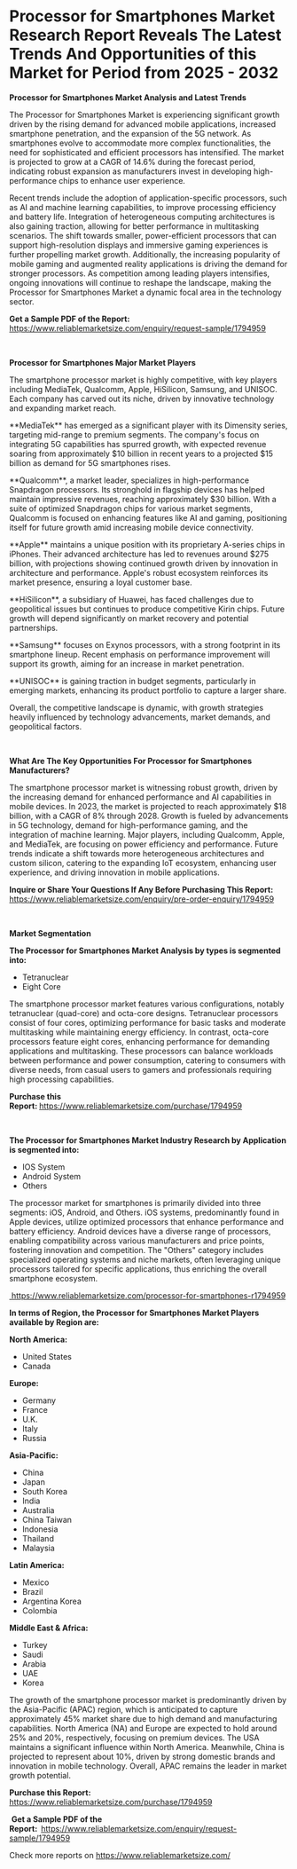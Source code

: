 <p><h1>Processor for Smartphones Market Research Report Reveals The Latest Trends And Opportunities of this Market for Period from 2025 - 2032</h1></p><p><strong>Processor for Smartphones Market Analysis and Latest Trends</strong></p>
<p><p>The Processor for Smartphones Market is experiencing significant growth driven by the rising demand for advanced mobile applications, increased smartphone penetration, and the expansion of the 5G network. As smartphones evolve to accommodate more complex functionalities, the need for sophisticated and efficient processors has intensified. The market is projected to grow at a CAGR of 14.6% during the forecast period, indicating robust expansion as manufacturers invest in developing high-performance chips to enhance user experience.</p><p>Recent trends include the adoption of application-specific processors, such as AI and machine learning capabilities, to improve processing efficiency and battery life. Integration of heterogeneous computing architectures is also gaining traction, allowing for better performance in multitasking scenarios. The shift towards smaller, power-efficient processors that can support high-resolution displays and immersive gaming experiences is further propelling market growth. Additionally, the increasing popularity of mobile gaming and augmented reality applications is driving the demand for stronger processors. As competition among leading players intensifies, ongoing innovations will continue to reshape the landscape, making the Processor for Smartphones Market a dynamic focal area in the technology sector.</p></p>
<p><strong>Get a Sample PDF of the Report:&nbsp;</strong> <a href="https://www.reliablemarketsize.com/enquiry/request-sample/1794959?utm_campaign=3367&utm_medium=2&utm_source=Github&utm_content=ia&utm_term=06042025&utm_id=processor-for-smartphones">https://www.reliablemarketsize.com/enquiry/request-sample/1794959</a></p>
<p>&nbsp;</p>
<p><strong>Processor for Smartphones Major Market Players</strong></p>
<p><p>The smartphone processor market is highly competitive, with key players including MediaTek, Qualcomm, Apple, HiSilicon, Samsung, and UNISOC. Each company has carved out its niche, driven by innovative technology and expanding market reach.</p><p>**MediaTek** has emerged as a significant player with its Dimensity series, targeting mid-range to premium segments. The company's focus on integrating 5G capabilities has spurred growth, with expected revenue soaring from approximately $10 billion in recent years to a projected $15 billion as demand for 5G smartphones rises.</p><p>**Qualcomm**, a market leader, specializes in high-performance Snapdragon processors. Its stronghold in flagship devices has helped maintain impressive revenues, reaching approximately $30 billion. With a suite of optimized Snapdragon chips for various market segments, Qualcomm is focused on enhancing features like AI and gaming, positioning itself for future growth amid increasing mobile device connectivity.</p><p>**Apple** maintains a unique position with its proprietary A-series chips in iPhones. Their advanced architecture has led to revenues around $275 billion, with projections showing continued growth driven by innovation in architecture and performance. Apple's robust ecosystem reinforces its market presence, ensuring a loyal customer base.</p><p>**HiSilicon**, a subsidiary of Huawei, has faced challenges due to geopolitical issues but continues to produce competitive Kirin chips. Future growth will depend significantly on market recovery and potential partnerships.</p><p>**Samsung** focuses on Exynos processors, with a strong footprint in its smartphone lineup. Recent emphasis on performance improvement will support its growth, aiming for an increase in market penetration.</p><p>**UNISOC** is gaining traction in budget segments, particularly in emerging markets, enhancing its product portfolio to capture a larger share.</p><p>Overall, the competitive landscape is dynamic, with growth strategies heavily influenced by technology advancements, market demands, and geopolitical factors.</p></p>
<p>&nbsp;</p>
<p><strong>What Are The Key Opportunities For Processor for Smartphones Manufacturers?</strong></p>
<p><p>The smartphone processor market is witnessing robust growth, driven by the increasing demand for enhanced performance and AI capabilities in mobile devices. In 2023, the market is projected to reach approximately $18 billion, with a CAGR of 8% through 2028. Growth is fueled by advancements in 5G technology, demand for high-performance gaming, and the integration of machine learning. Major players, including Qualcomm, Apple, and MediaTek, are focusing on power efficiency and performance. Future trends indicate a shift towards more heterogeneous architectures and custom silicon, catering to the expanding IoT ecosystem, enhancing user experience, and driving innovation in mobile applications.</p></p>
<p><strong>Inquire or Share Your Questions If Any Before Purchasing This Report:</strong> <a href="https://www.reliablemarketsize.com/enquiry/pre-order-enquiry/1794959?utm_campaign=3367&utm_medium=2&utm_source=Github&utm_content=ia&utm_term=06042025&utm_id=processor-for-smartphones">https://www.reliablemarketsize.com/enquiry/pre-order-enquiry/1794959</a></p>
<p>&nbsp;</p>
<p><strong>Market Segmentation</strong></p>
<p><strong>The Processor for Smartphones Market Analysis by types is segmented into:</strong></p>
<p><ul><li>Tetranuclear</li><li>Eight Core</li></ul></p>
<p><p>The smartphone processor market features various configurations, notably tetranuclear (quad-core) and octa-core designs. Tetranuclear processors consist of four cores, optimizing performance for basic tasks and moderate multitasking while maintaining energy efficiency. In contrast, octa-core processors feature eight cores, enhancing performance for demanding applications and multitasking. These processors can balance workloads between performance and power consumption, catering to consumers with diverse needs, from casual users to gamers and professionals requiring high processing capabilities.</p></p>
<p><strong>Purchase this Report:&nbsp;</strong><a href="https://www.reliablemarketsize.com/purchase/1794959?utm_campaign=3367&utm_medium=2&utm_source=Github&utm_content=ia&utm_term=06042025&utm_id=processor-for-smartphones">https://www.reliablemarketsize.com/purchase/1794959</a></p>
<p>&nbsp;</p>
<p><strong>The Processor for Smartphones Market Industry Research by Application is segmented into:</strong></p>
<p><ul><li>IOS System</li><li>Android System</li><li>Others</li></ul></p>
<p><p>The processor market for smartphones is primarily divided into three segments: iOS, Android, and Others. iOS systems, predominantly found in Apple devices, utilize optimized processors that enhance performance and battery efficiency. Android devices have a diverse range of processors, enabling compatibility across various manufacturers and price points, fostering innovation and competition. The "Others" category includes specialized operating systems and niche markets, often leveraging unique processors tailored for specific applications, thus enriching the overall smartphone ecosystem.</p></p>
<p><a href="https://www.reliablemarketsize.com/processor-for-smartphones-r1794959?utm_campaign=3367&utm_medium=2&utm_source=Github&utm_content=ia&utm_term=06042025&utm_id=processor-for-smartphones">&nbsp;https://www.reliablemarketsize.com/processor-for-smartphones-r1794959</a></p>
<p><strong>In terms of Region, the Processor for Smartphones Market Players available by Region are:</strong></p>
<p>
    <p> <strong> North America: </strong>
        <ul>
            <li>United States</li>
            <li>Canada</li>
        </ul>
        </p> 
    <p> <strong> Europe: </strong>
        <ul>
            <li>Germany</li>
            <li>France</li>
            <li>U.K.</li>
            <li>Italy</li>
            <li>Russia</li>
        </ul>
        </p> 
    <p> <strong> Asia-Pacific: </strong>
        <ul>
            <li>China</li>
            <li>Japan</li>
            <li>South Korea</li>
            <li>India</li>
            <li>Australia</li>
            <li>China Taiwan</li>
            <li>Indonesia</li>
            <li>Thailand</li>
            <li>Malaysia</li>
        </ul>
        </p> 
    <p> <strong> Latin America: </strong>
        <ul>
            <li>Mexico</li>
            <li>Brazil</li>
            <li>Argentina Korea</li>
            <li>Colombia</li>
        </ul>
        </p> 
    <p> <strong> Middle East & Africa: </strong>
        <ul>
            <li>Turkey</li>
            <li>Saudi</li>
            <li>Arabia</li>
            <li>UAE</li>
            <li>Korea</li>
        </ul>
    </p>
    </p>
<p><p>The growth of the smartphone processor market is predominantly driven by the Asia-Pacific (APAC) region, which is anticipated to capture approximately 45% market share due to high demand and manufacturing capabilities. North America (NA) and Europe are expected to hold around 25% and 20%, respectively, focusing on premium devices. The USA maintains a significant influence within North America. Meanwhile, China is projected to represent about 10%, driven by strong domestic brands and innovation in mobile technology. Overall, APAC remains the leader in market growth potential.</p></p>
<p><strong>Purchase this Report: </strong><a href="https://www.reliablemarketsize.com/purchase/1794959?utm_campaign=3367&utm_medium=2&utm_source=Github&utm_content=ia&utm_term=06042025&utm_id=processor-for-smartphones">https://www.reliablemarketsize.com/purchase/1794959</a></p>
<p>&nbsp;<strong>Get a Sample PDF of the Report:&nbsp;&nbsp;</strong><a href="https://www.reliablemarketsize.com/enquiry/request-sample/1794959?utm_campaign=3367&utm_medium=2&utm_source=Github&utm_content=ia&utm_term=06042025&utm_id=processor-for-smartphones">https://www.reliablemarketsize.com/enquiry/request-sample/1794959</a></p>
<p><strong></strong></p>
<p>Check more reports on <a href="https://www.reliablemarketsize.com/?utm_campaign=3367&utm_medium=2&utm_source=Github&utm_content=ia&utm_term=06042025&utm_id=processor-for-smartphones">https://www.reliablemarketsize.com/</a></p>
